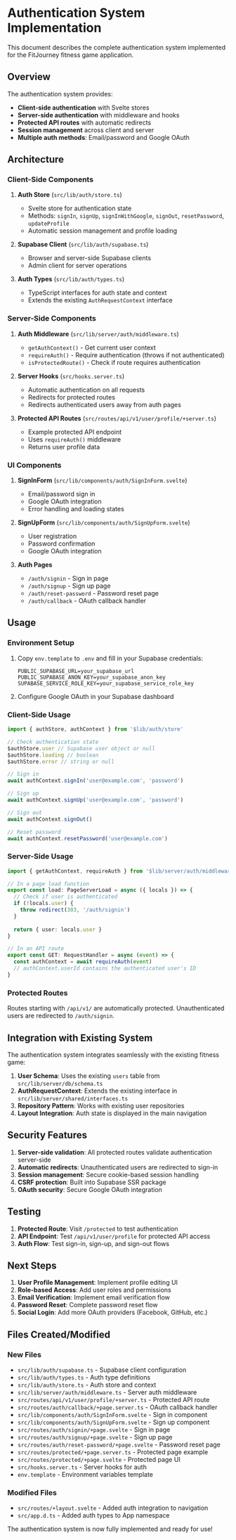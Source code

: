 # Authentication System Implementation

This document describes the complete authentication system implemented for the FitJourney fitness game application.

## Overview

The authentication system provides:
- **Client-side authentication** with Svelte stores
- **Server-side authentication** with middleware and hooks
- **Protected API routes** with automatic redirects
- **Session management** across client and server
- **Multiple auth methods**: Email/password and Google OAuth

## Architecture

### Client-Side Components

1. **Auth Store** (`src/lib/auth/store.ts`)
   - Svelte store for authentication state
   - Methods: `signIn`, `signUp`, `signInWithGoogle`, `signOut`, `resetPassword`, `updateProfile`
   - Automatic session management and profile loading

2. **Supabase Client** (`src/lib/auth/supabase.ts`)
   - Browser and server-side Supabase clients
   - Admin client for server operations

3. **Auth Types** (`src/lib/auth/types.ts`)
   - TypeScript interfaces for auth state and context
   - Extends the existing `AuthRequestContext` interface

### Server-Side Components

1. **Auth Middleware** (`src/lib/server/auth/middleware.ts`)
   - `getAuthContext()` - Get current user context
   - `requireAuth()` - Require authentication (throws if not authenticated)
   - `isProtectedRoute()` - Check if route requires authentication

2. **Server Hooks** (`src/hooks.server.ts`)
   - Automatic authentication on all requests
   - Redirects for protected routes
   - Redirects authenticated users away from auth pages

3. **Protected API Routes** (`src/routes/api/v1/user/profile/+server.ts`)
   - Example protected API endpoint
   - Uses `requireAuth()` middleware
   - Returns user profile data

### UI Components

1. **SignInForm** (`src/lib/components/auth/SignInForm.svelte`)
   - Email/password sign in
   - Google OAuth integration
   - Error handling and loading states

2. **SignUpForm** (`src/lib/components/auth/SignUpForm.svelte`)
   - User registration
   - Password confirmation
   - Google OAuth integration

3. **Auth Pages**
   - `/auth/signin` - Sign in page
   - `/auth/signup` - Sign up page
   - `/auth/reset-password` - Password reset page
   - `/auth/callback` - OAuth callback handler

## Usage

### Environment Setup

1. Copy `env.template` to `.env` and fill in your Supabase credentials:
   ```
   PUBLIC_SUPABASE_URL=your_supabase_url
   PUBLIC_SUPABASE_ANON_KEY=your_supabase_anon_key
   SUPABASE_SERVICE_ROLE_KEY=your_supabase_service_role_key
   ```

2. Configure Google OAuth in your Supabase dashboard

### Client-Side Usage

```typescript
import { authStore, authContext } from '$lib/auth/store'

// Check authentication state
$authStore.user // Supabase user object or null
$authStore.loading // boolean
$authStore.error // string or null

// Sign in
await authContext.signIn('user@example.com', 'password')

// Sign up
await authContext.signUp('user@example.com', 'password')

// Sign out
await authContext.signOut()

// Reset password
await authContext.resetPassword('user@example.com')
```

### Server-Side Usage

```typescript
import { getAuthContext, requireAuth } from '$lib/server/auth/middleware'

// In a page load function
export const load: PageServerLoad = async ({ locals }) => {
  // Check if user is authenticated
  if (!locals.user) {
    throw redirect(303, '/auth/signin')
  }
  
  return { user: locals.user }
}

// In an API route
export const GET: RequestHandler = async (event) => {
  const authContext = await requireAuth(event)
  // authContext.userId contains the authenticated user's ID
}
```

### Protected Routes

Routes starting with `/api/v1/` are automatically protected. Unauthenticated users are redirected to `/auth/signin`.

## Integration with Existing System

The authentication system integrates seamlessly with the existing fitness game:

1. **User Schema**: Uses the existing `users` table from `src/lib/server/db/schema.ts`
2. **AuthRequestContext**: Extends the existing interface in `src/lib/server/shared/interfaces.ts`
3. **Repository Pattern**: Works with existing user repositories
4. **Layout Integration**: Auth state is displayed in the main navigation

## Security Features

1. **Server-side validation**: All protected routes validate authentication server-side
2. **Automatic redirects**: Unauthenticated users are redirected to sign-in
3. **Session management**: Secure cookie-based session handling
4. **CSRF protection**: Built into Supabase SSR package
5. **OAuth security**: Secure Google OAuth integration

## Testing

1. **Protected Route**: Visit `/protected` to test authentication
2. **API Endpoint**: Test `/api/v1/user/profile` for protected API access
3. **Auth Flow**: Test sign-in, sign-up, and sign-out flows

## Next Steps

1. **User Profile Management**: Implement profile editing UI
2. **Role-based Access**: Add user roles and permissions
3. **Email Verification**: Implement email verification flow
4. **Password Reset**: Complete password reset flow
5. **Social Login**: Add more OAuth providers (Facebook, GitHub, etc.)

## Files Created/Modified

### New Files
- `src/lib/auth/supabase.ts` - Supabase client configuration
- `src/lib/auth/types.ts` - Auth type definitions
- `src/lib/auth/store.ts` - Auth store and context
- `src/lib/server/auth/middleware.ts` - Server auth middleware
- `src/routes/api/v1/user/profile/+server.ts` - Protected API route
- `src/routes/auth/callback/+page.server.ts` - OAuth callback handler
- `src/lib/components/auth/SignInForm.svelte` - Sign in component
- `src/lib/components/auth/SignUpForm.svelte` - Sign up component
- `src/routes/auth/signin/+page.svelte` - Sign in page
- `src/routes/auth/signup/+page.svelte` - Sign up page
- `src/routes/auth/reset-password/+page.svelte` - Password reset page
- `src/routes/protected/+page.server.ts` - Protected page example
- `src/routes/protected/+page.svelte` - Protected page UI
- `src/hooks.server.ts` - Server hooks for auth
- `env.template` - Environment variables template

### Modified Files
- `src/routes/+layout.svelte` - Added auth integration to navigation
- `src/app.d.ts` - Added auth types to App namespace

The authentication system is now fully implemented and ready for use!
